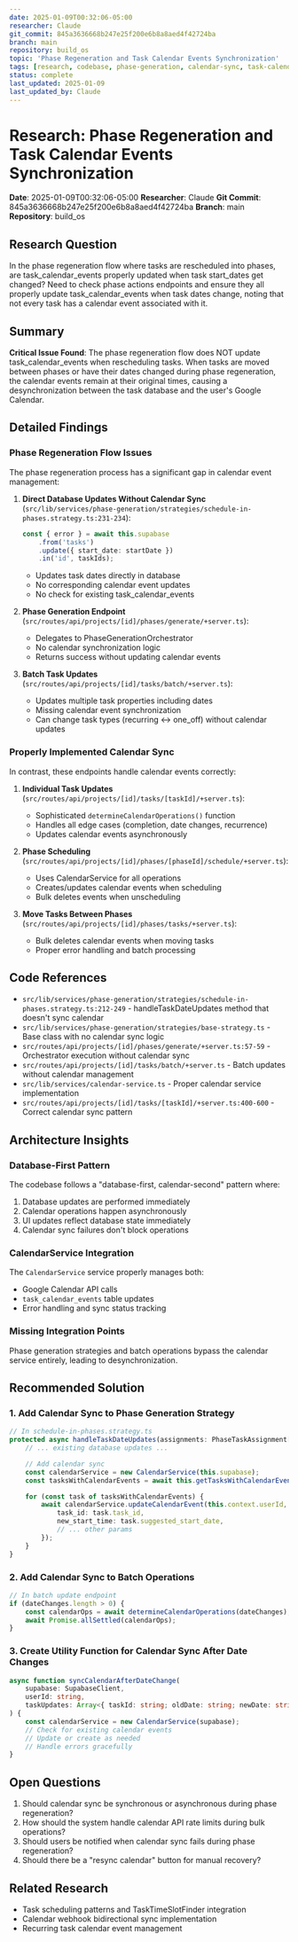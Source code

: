 ```yaml
---
date: 2025-01-09T00:32:06-05:00
researcher: Claude
git_commit: 845a3636668b247e25f200e6b8a8aed4f42724ba
branch: main
repository: build_os
topic: 'Phase Regeneration and Task Calendar Events Synchronization'
tags: [research, codebase, phase-generation, calendar-sync, task-calendar-events]
status: complete
last_updated: 2025-01-09
last_updated_by: Claude
---
```


# Research: Phase Regeneration and Task Calendar Events Synchronization

**Date**: 2025-01-09T00:32:06-05:00
**Researcher**: Claude
**Git Commit**: 845a3636668b247e25f200e6b8a8aed4f42724ba
**Branch**: main
**Repository**: build_os

## Research Question

In the phase regeneration flow where tasks are rescheduled into phases, are task_calendar_events properly updated when task start_dates get changed? Need to check phase actions endpoints and ensure they all properly update task_calendar_events when task dates change, noting that not every task has a calendar event associated with it.

## Summary

**Critical Issue Found**: The phase regeneration flow does NOT update task_calendar_events when rescheduling tasks. When tasks are moved between phases or have their dates changed during phase regeneration, the calendar events remain at their original times, causing a desynchronization between the task database and the user's Google Calendar.

## Detailed Findings

### Phase Regeneration Flow Issues

The phase regeneration process has a significant gap in calendar event management:

1. **Direct Database Updates Without Calendar Sync** (`src/lib/services/phase-generation/strategies/schedule-in-phases.strategy.ts:231-234`):

    ```typescript
    const { error } = await this.supabase
    	.from('tasks')
    	.update({ start_date: startDate })
    	.in('id', taskIds);
    ```

    - Updates task dates directly in database
    - No corresponding calendar event updates
    - No check for existing task_calendar_events

2. **Phase Generation Endpoint** (`src/routes/api/projects/[id]/phases/generate/+server.ts`):
    - Delegates to PhaseGenerationOrchestrator
    - No calendar synchronization logic
    - Returns success without updating calendar events

3. **Batch Task Updates** (`src/routes/api/projects/[id]/tasks/batch/+server.ts`):
    - Updates multiple task properties including dates
    - Missing calendar event synchronization
    - Can change task types (recurring ↔ one_off) without calendar updates

### Properly Implemented Calendar Sync

In contrast, these endpoints handle calendar events correctly:

1. **Individual Task Updates** (`src/routes/api/projects/[id]/tasks/[taskId]/+server.ts`):
    - Sophisticated `determineCalendarOperations()` function
    - Handles all edge cases (completion, date changes, recurrence)
    - Updates calendar events asynchronously

2. **Phase Scheduling** (`src/routes/api/projects/[id]/phases/[phaseId]/schedule/+server.ts`):
    - Uses CalendarService for all operations
    - Creates/updates calendar events when scheduling
    - Bulk deletes events when unscheduling

3. **Move Tasks Between Phases** (`src/routes/api/projects/[id]/phases/tasks/+server.ts`):
    - Bulk deletes calendar events when moving tasks
    - Proper error handling and batch processing

## Code References

- `src/lib/services/phase-generation/strategies/schedule-in-phases.strategy.ts:212-249` - handleTaskDateUpdates method that doesn't sync calendar
- `src/lib/services/phase-generation/strategies/base-strategy.ts` - Base class with no calendar sync logic
- `src/routes/api/projects/[id]/phases/generate/+server.ts:57-59` - Orchestrator execution without calendar sync
- `src/routes/api/projects/[id]/tasks/batch/+server.ts` - Batch updates without calendar management
- `src/lib/services/calendar-service.ts` - Proper calendar service implementation
- `src/routes/api/projects/[id]/tasks/[taskId]/+server.ts:400-600` - Correct calendar sync pattern

## Architecture Insights

### Database-First Pattern

The codebase follows a "database-first, calendar-second" pattern where:

1. Database updates are performed immediately
2. Calendar operations happen asynchronously
3. UI updates reflect database state immediately
4. Calendar sync failures don't block operations

### CalendarService Integration

The `CalendarService` service properly manages both:

- Google Calendar API calls
- `task_calendar_events` table updates
- Error handling and sync status tracking

### Missing Integration Points

Phase generation strategies and batch operations bypass the calendar service entirely, leading to desynchronization.

## Recommended Solution

### 1. Add Calendar Sync to Phase Generation Strategy

```typescript
// In schedule-in-phases.strategy.ts
protected async handleTaskDateUpdates(assignments: PhaseTaskAssignment[]): Promise<void> {
    // ... existing database updates ...

    // Add calendar sync
    const calendarService = new CalendarService(this.supabase);
    const tasksWithCalendarEvents = await this.getTasksWithCalendarEvents(assignments);

    for (const task of tasksWithCalendarEvents) {
        await calendarService.updateCalendarEvent(this.context.userId, {
            task_id: task.task_id,
            new_start_time: task.suggested_start_date,
            // ... other params
        });
    }
}
```

### 2. Add Calendar Sync to Batch Operations

```typescript
// In batch update endpoint
if (dateChanges.length > 0) {
	const calendarOps = await determineCalendarOperations(dateChanges);
	await Promise.allSettled(calendarOps);
}
```

### 3. Create Utility Function for Calendar Sync After Date Changes

```typescript
async function syncCalendarAfterDateChange(
	supabase: SupabaseClient,
	userId: string,
	taskUpdates: Array<{ taskId: string; oldDate: string; newDate: string }>
) {
	const calendarService = new CalendarService(supabase);
	// Check for existing calendar events
	// Update or create as needed
	// Handle errors gracefully
}
```

## Open Questions

1. Should calendar sync be synchronous or asynchronous during phase regeneration?
2. How should the system handle calendar API rate limits during bulk operations?
3. Should users be notified when calendar sync fails during phase regeneration?
4. Should there be a "resync calendar" button for manual recovery?

## Related Research

- Task scheduling patterns and TaskTimeSlotFinder integration
- Calendar webhook bidirectional sync implementation
- Recurring task calendar event management

